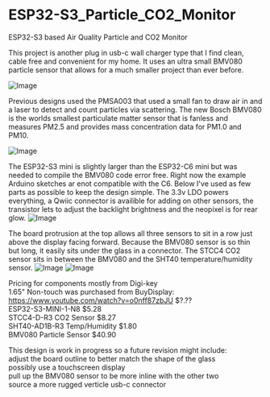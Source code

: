 # ESP32-S3_Particle_CO2_Monitor
ESP32-S3 based Air Quality Particle and CO2 Monitor

This project is another plug in usb-c wall charger type that I find clean, cable free and convenient for my home. It uses an ultra small BMV080 particle sensor that allows for a much smaller project than ever before.

![Image](https://github.com/user-attachments/assets/068908f2-491f-460d-baaa-7e56ccb6598f)

Previous designs used the PMSA003 that used a small fan to draw air in and a laser to detect and count particles via scattering. The new Bosch BMV080 is the worlds smallest particulate matter sensor that is fanless and measures PM2.5 and provides mass concentration data for PM1.0 and PM10. 

![Image](https://github.com/user-attachments/assets/e40246da-fd77-4ef6-bbfb-84fd3a0fd16f)

The ESP32-S3 mini is slightly larger than the ESP32-C6 mini but was needed to compile the BMV080 code error free. Right now the example Arduino sketches ar enot compatible with the C6. Below I've used as few parts as possible to keep the design simple. The 3.3v LDO powers everything, a Qwiic connector is availible for adding on other sensors, the transistor lets to adjust the backlight brightness and the neopixel is for rear glow.
![Image](https://github.com/user-attachments/assets/f80bc7f7-3e0d-45f6-b091-c78f25c5b918)

The board protrusion at the top allows all three sensors to sit in a row just above the display facing forward. Because the BMV080 sensor is so thin but long, it easily sits under the glass in a connector. The STCC4 CO2 sensor sits in between the BMV080 and the SHT40 temperature/humidity sensor.
![Image](https://github.com/user-attachments/assets/7f08396c-15c4-4fbb-88d5-c476f8c2b8bd)
![Image](https://github.com/user-attachments/assets/a10d1534-b7d7-421e-adf2-e8bb9022f8b4)

Pricing for components mostly from Digi-key
<br/>1.65" Non-touch was purchased from BuyDisplay: https://www.youtube.com/watch?v=o0nff87zbJU $?.??
<br/>ESP32-S3-MINI-1-N8 $5.28
<br/>STCC4-D-R3 CO2 Sensor $8.27
<br/>SHT40-AD1B-R3 Temp/Humidity $1.80
<br/>BMV080 Particle Sensor $40.90

This design is work in progress so a future revision might include:
<br/>adjust the board outline to better match the shape of the glass
<br/>possibly use a touchscreen display
<br/>pull up the BMV080 sensor to be more inline with the other two
<br/>source a more rugged verticle usb-c connector

